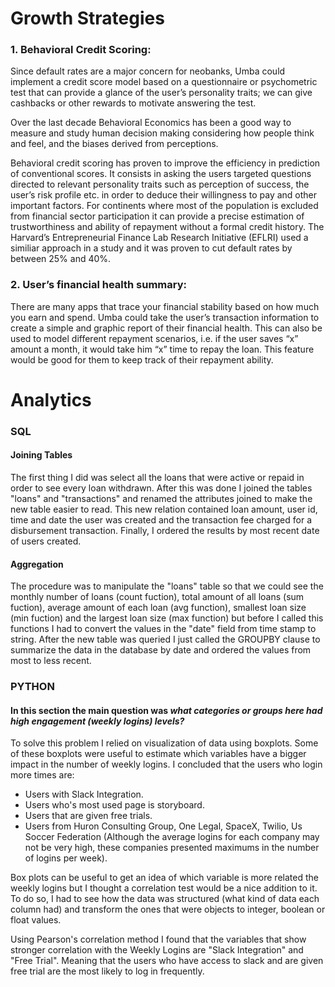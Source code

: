 # Growth Strategies
### 1.	Behavioral Credit Scoring: 
Since default rates are a major concern for neobanks, Umba could implement a credit score model based on a questionnaire or psychometric test that can provide a glance of the user’s personality traits; we can give cashbacks or other rewards to motivate answering the test.

Over the last decade Behavioral Economics has been a good way to measure and study human decision making considering how people think and feel, and the biases derived from perceptions.

Behavioral credit scoring has proven to improve the efficiency in prediction of conventional scores. It consists in asking the users targeted questions directed to relevant personality  traits such as perception of success, the user’s risk profile etc.  in order to deduce their willingness to pay and other important factors. For continents where most of the population is excluded from financial sector participation it can provide a precise estimation of trustworthiness and ability of repayment without a formal credit history. The Harvard’s Entrepreneurial Finance Lab Research Initiative (EFLRI) used a similiar approach in a study and it was proven to cut default rates by between 25% and 40%.

### 2.	User’s financial health summary:
There are many apps that trace your financial stability based on how much you earn and spend. Umba could take the user’s transaction information to create a simple and graphic report of their financial health. This can also be used to model different repayment scenarios, i.e. if the user saves “x” amount a month, it would take him “x” time to repay the loan. This feature would be good for them to keep track of their repayment ability.

# Analytics
### SQL 
#### Joining Tables
The first thing I did was select all the loans that were active or repaid in order to see every loan withdrawn. After this was done I joined the tables "loans" and "transactions" and renamed the attributes joined to make the new table easier to read. This new relation contained loan amount,  user id, time and date the user was created and the transaction fee charged for a disbursement transaction. Finally, I ordered the results by most recent date of users created. 
#### Aggregation
The procedure was to manipulate the "loans" table so that we could see the monthly number of loans (count fuction), total amount of all loans (sum fuction), average amount of each loan (avg function), smallest loan size (min fuction) and the largest loan size (max function) but before I called this functions I had to convert the values in the "date" field from time stamp to string. 
After the new table was queried I just called the GROUPBY clause to summarize the data in the database by date and ordered the values from most to less recent.

### PYTHON
#### In this section the main question was _what categories or groups here had high engagement (weekly logins) levels?_
To solve this problem I relied on visualization of data using boxplots. 
Some of these boxplots were useful to estimate which variables have a bigger impact in the number of weekly logins. I concluded that the users who login more times are:

* Users with Slack Integration.
* Users who's most used page is storyboard.
* Users that are given free trials.
* Users from Huron Consulting Group, One Legal, SpaceX, Twilio, Us Soccer Federation (Although the average logins for each company may not be very high, these companies presented maximums in the number of logins per week).

Box plots can be useful to get an idea of which variable is more related the weekly logins but I thought a correlation test would be a nice addition to it. To do so, I had to see how the data was structured (what kind of data each column had) and transform the ones that were objects to integer, boolean or float values.

Using Pearson's correlation method I found that the variables that show stronger correlation with the Weekly Logins are "Slack Integration" and "Free Trial". Meaning that the users who have access to slack and are given free trial are the most likely to log in frequently.
